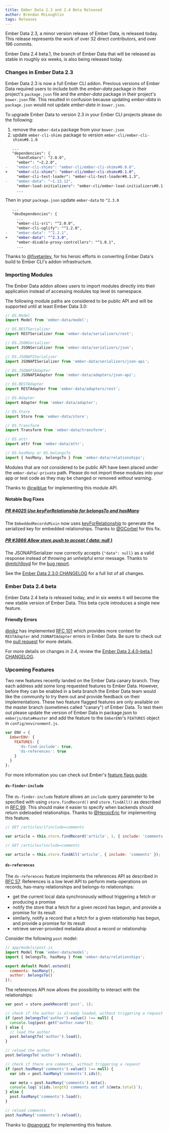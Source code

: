 ```yaml
---
title: Ember Data 2.3 and 2.4 Beta Released
author: Brendan McLoughlin
tags: Releases
---
```


Ember Data 2.3, a minor version release of Ember Data, is released today. This release represents the work of over 32 direct contributors, and over 196 commits.

Ember Data 2.4 beta.1, the branch of Ember Data that will be released as stable in roughly six weeks, is also being released today.

### Changes in Ember Data 2.3

Ember Data 2.3 is now a full Ember CLI addon. Previous versions of
Ember Data required users to include both the *ember-data* package in
their project's `package.json` file and the *ember-data* package in
their project's `bower.json` file. This resulted in confusion because
updating *ember-data* in `package.json` would not update *ember-data*
in `bower.json`.

To upgrade Ember Data to version 2.3 in your Ember CLI projects please
do the following:

  1. remove the `ember-data` package from your `bower.json`
  2. update `ember-cli-shims` package to version `ember-cli/ember-cli-shims#0.1.0`

```diff
   ...
   "dependencies": {
     "handlebars": "2.0.0",
     "ember": "~2.2.0",
-    "ember-cli-shims": "ember-cli/ember-cli-shims#0.0.6",
+    "ember-cli-shims": "ember-cli/ember-cli-shims#0.1.0",
     "ember-cli-test-loader": "ember-cli-test-loader#0.1.3",
-    "ember-data": "~1.13.12",
     "ember-load-initializers": "ember-cli/ember-load-initializers#0.1.5",
     ...
```

Then in your `package.json` update `ember-data` to `^2.3.0`

```diff
   ...
   "devDependencies": {
     ...
     "ember-cli-sri": "^2.0.0",
     "ember-cli-uglify": "^1.2.0",
-    "ember-data": "^2.2.1",
+    "ember-data": "^2.3.0",
     "ember-disable-proxy-controllers": "^1.0.1",
     ...
```

Thanks to [@fivetanley](https://github.com/fivetanley), for his heroic
efforts in converting Ember Data's build to Ember CLI's addon
infrastructure.


### Importing Modules

The Ember Data addon allows users to import modules directly into
their application instead of accessing modules top level `DS` namespace.

The following module paths are considered to be public API and will be supported until at least Ember Data 3.0:

```js
// DS.Model
import Model from 'ember-data/model';

// DS.RESTSerializer
import RESTSerializer from 'ember-data/serializers/rest';

// DS.JSONSerializer
import JSONSerializer from 'ember-data/serializers/json';

// DS.JSONAPISerializer
import JSONAPISerializer from 'ember-data/serializers/json-api';

// DS.JSONAPIAdapter
import JSONAPIAdapter from 'ember-data/adapters/json-api';

// DS.RESTAdapter
import RESTAdapter from 'ember-data/adapters/rest';

// DS.Adapter
import Adapter from 'ember-data/adapter';

// DS.Store
import Store from 'ember-data/store';

// DS.Transform
import Transform from 'ember-data/transform';

// DS.attr
import attr from 'ember-data/attr';

// DS.hasMany or DS.belongsTo
import { hasMany, belongsTo } from 'ember-data/relationships';
```

Modules that are not considered to be public API have been placed under the `ember-data/-private` path. Please do not import these modules into your app or test code as they may be changed or removed *without warning*.

Thanks to [@rwjblue](https://github.com/rwjblue) for implementing this
module API.

#### Notable Bug Fixes

##### [PR #4025 Use keyForRelationship for belongsTo and hasMany](https://github.com/emberjs/data/pull/4025/)
The `EmbeddedRecordsMixin` now uses [keyForRelationship](http://emberjs.com/api/data/classes/DS.RESTSerializer.html#method_keyForRelationship) to generate the serialized key for embedded relationships. Thanks to [@GCorbel](https://github.com/GCorbel) for this fix.

##### [PR #3866 Allow store.push to accept { data: null }](https://github.com/emberjs/data/pull/3866)
The JSONAPISerializer now correctly accepts `{"data": null}` as a valid response instead of throwing an unhelpful error message. Thanks to [@mitchlloyd](https://github.com/mitchlloyd) for the [bug report](https://github.com/emberjs/data/issues/3790).


See the [Ember Data 2.3.0 CHANGELOG](https://github.com/emberjs/data/blob/v2.3.0/CHANGELOG.md) for a full list of all changes.


### Ember Data 2.4 beta

Ember Data 2.4 beta is released today, and in six weeks it will become the
new stable version of Ember Data. This beta cycle introduces a single new feature.

#### Friendly Errors

[@nikz](https://github.com/nikz) has implemented
[RFC 101](https://github.com/emberjs/rfcs/pull/101) which provides
more context for `RESTAdapter` and `JSONAPIAdapter` errors in Ember
Data. Be sure to check out the
[pull request](https://github.com/emberjs/data/pull/3930) for more
details.

For more details on changes in 2.4, review the
[Ember Data 2.4.0-beta.1 CHANGELOG](https://github.com/emberjs/data/blob/v2.4.0-beta.1/CHANGELOG.md).


### Upcoming Features

Two new features recently landed on the Ember Data canary branch. They
each address add some long requested features to Ember Data. However,
before they can be enabled in a beta branch the Ember Data team would
like the community to try them out and provide feedback on their
implementations. These two feature flagged features are only available
on the master branch (sometimes called "canary") of Ember Data. To
test them out please update the version of Ember Data in package.json
to `emberjs/data#master` and add the feature to the `EmberENV`'s
`FEATURES` object in `config/environment.js`.

```config/environment.js
var ENV = {
  EmberENV: {
    FEATURES: {
      'ds-find-include': true,
      'ds-references': true
    }
  }
};
```

For more information you can check out Ember's
[feature flags guide](https://guides.emberjs.com/v2.2.0/configuring-ember/feature-flags/).

#### `ds-finder-include`

The `ds-finder-include` feature allows an `include` query parameter to
be specified with using `store.findRecord()` and `store.findAll()` as
described in [RFC 99](https://github.com/emberjs/rfcs/pull/99). This
should make it easier to specify when backends should return
sideloaded relationships. Thanks to
[@HeroicEric](https://github.com/HeroicEric) for implementing this
feature.

```js
// GET /articles/1?include=comments

var article = this.store.findRecord('article', 1, { include: 'comments' });
```

```js
// GET /articles?include=comments

var article = this.store.findAll('article', { include: 'comments' });
```

#### `ds-references`

The `ds-references` feature implements the references API as described
in [RFC 57](https://github.com/emberjs/rfcs/pull/57). References is a
low level API to perform meta-operations on records, has-many
relationships and belongs-to relationships:

  * get the current local data synchronously without triggering a fetch or producing a promise
  * notify the store that a fetch for a given record has begun, and provide a promise for its result
  * similarly, notify a record that a fetch for a given relationship has begun, and provide a promise for its result
  * retrieve server-provided metadata about a record or relationship

Consider the following `post` model:

```js
// app/models/post.js
import Model from 'ember-data/model';
import { belongsTo, hasMany } from 'ember-data/relationships';

export default Model.extend({
  comments: hasMany(),
  author: belongsTo()
});
```

The references API now allows the possibility to interact with the relationships:

```js
var post = store.peekRecord('post', 1);

// check if the author is already loaded, without triggering a request
if (post.belongsTo('author').value() !== null) {
  console.log(post.get("author.name"));
} else {
  // load the author
  post.belongtTo('author').load();
}

// reload the author
post.belongsTo('author').reload();

// check if there are comments, without triggering a request
if (post.hasMany('comments').value() !== null) {
  var ids = post.hasMany('comments').ids();

  var meta = post.hasMany('comments').meta();
  console.log(`${ids.length} comments out of ${meta.total}`);
} else {
  post.hasMany('comments').load();
}

// reload comments
post.hasMany('comments').reload();
```

Thanks to [ @pangratz](https://github.com/pangratz) for implementing
this feature.

